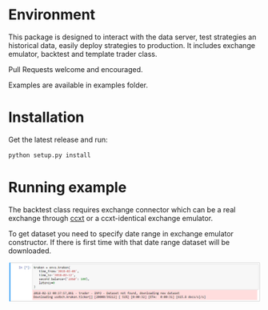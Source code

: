 # Environment
This package is designed to interact with the data server, test strategies an historical data, easily deploy strategies to production. It includes exchange emulator, backtest and template trader class.

Pull Requests welcome and encouraged.

Examples are available in examples folder.

# Installation

Get the latest release and run:
```python
python setup.py install
```

# Running example

The backtest class requires exchange connector which can be a real exchange through [ccxt](https://github.com/ccxt/ccxt) or a ccxt-identical exchange emulator.

To get dataset you need to specify date range in exchange emulator constructor. If there is first time with that date range dataset will be downloaded.

![downloading dataset](media/downloading.png)
